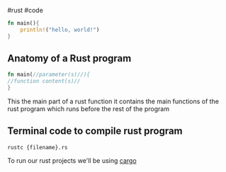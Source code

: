 #rust #code
``` rust
fn main(){
    println!("hello, world!")
}
```
## Anatomy of a Rust program
``` rust
fn main(//parameter(s)//){
//function content(s)//
}
```
This the main part of a rust function it contains the main functions of the rust program which runs before the rest of the program

## Terminal code to compile rust program
``` terminal
rustc {filename}.rs
```

To run our rust projects we'll be using [cargo](cargo)
